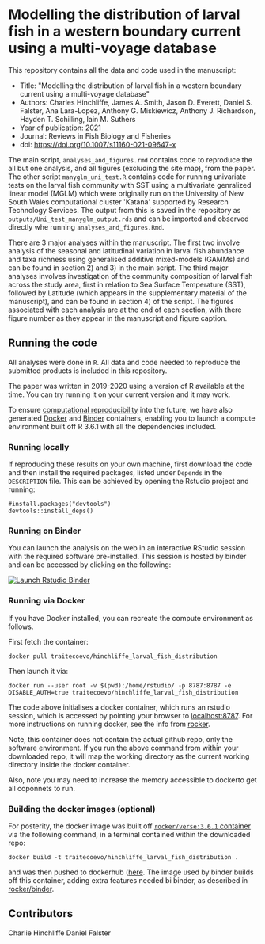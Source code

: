 # Modelling the distribution of larval fish in a western boundary current using a multi-voyage database

This repository contains all the data and code used in the manuscript:

* Title: "Modelling the distribution of larval fish in a western
boundary current using a multi-voyage database"
* Authors: Charles Hinchliffe, James A. Smith, Jason D. Everett, Daniel S. Falster, Ana Lara-Lopez,
 Anthony G. Miskiewicz, Anthony J. Richardson, Hayden T. Schilling, Iain M. Suthers
* Year of publication: 2021
* Journal: Reviews in Fish Biology and Fisheries
* doi: https://doi.org/10.1007/s11160-021-09647-x


The main script, `analyses_and_figures.rmd` contains code to reproduce the all but one analysis, and all figures (excluding the site map), from the paper. The other script `manyglm_uni_test.R` contains code for running univariate tests on the larval fish community with SST using a multivariate genralized linear model (MGLM) which were originally run on the University of New South Wales computational cluster 'Katana' supported by Research Technology Services. The output from this is saved in the repository as `outputs/Uni_test_manyglm_output.rds` and can be imported and observed directly whe running `analyses_and_figures.Rmd`.

There are 3 major analyses within the manuscript. The first two involve analysis of the seasonal and latitudinal variation in larval fish abundance and taxa richness using generalised additive mixed-models (GAMMs) and can be found in section 2) and 3) in the main script. The third major analyses involves investigation of the community composition of larval fish across the study area, first in relation to Sea Surface Temperature (SST), followed by Latitude (which appears in the supplementary material of the manuscript), and can be found in section 4) of the script. The figures associated with each analysis are at the end of each section, with there figure number as they appear in the manuscript and figure caption.

## Running the code

All analyses were done in `R`. All data and code needed to reproduce the submitted products is included in this repository. 

The paper was written in 2019-2020 using a version of R available at the time. You can try running it on your current version and it may work. 

To ensure [computational reproducibility](https://www.britishecologicalsociety.org/wp-content/uploads/2017/12/guide-to-reproducible-code.pdf) into the future, we have also generated [Docker](http://dockerhub.com) and [Binder](https://mybinder.org) containers, enabling you to launch a compute environment built off R 3.6.1 with all the dependencies included.

### Running locally

If reproducing these results on your own machine, first download the code and then install the required packages, listed under `Depends` in the `DESCRIPTION` file. This can be achieved by opening the Rstudio project and running:

```{r}
#install.packages("devtools")
devtools::install_deps()
```

### Running on Binder 

You can launch the analysis on the web in an interactive RStudio session with the required software pre-installed. This session is hosted by binder and can be accessed by clicking on the following:

[![Launch Rstudio Binder](http://mybinder.org/badge_logo.svg)](https://mybinder.org/v2/gh/traitecoevo/hinchliffe_larval_fish_distribution/master?urlpath=rstudio)

### Running via Docker

If you have Docker installed, you can recreate the compute environment as follows. 

First fetch the container:

```
docker pull traitecoevo/hinchliffe_larval_fish_distribution
```

Then launch it via:

```
docker run --user root -v $(pwd):/home/rstudio/ -p 8787:8787 -e DISABLE_AUTH=true traitecoevo/hinchliffe_larval_fish_distribution
```

The code above initialises a docker container, which runs an rstudio session, which is accessed by pointing your browser to [localhost:8787](http://localhost:8787). For more instructions on running docker, see the info from [rocker](https://hub.docker.com/r/rocker/rstudio).

Note, this container does not contain the actual github repo, only the software environment. If you run the above command from within your downloaded repo, it will map the working directory as the current working directory inside the docker container.

Also, note you may need to increase the memory accessible to dockerto get all coponnets to run.

### Building the docker images (optional)

For posterity, the docker image was built off [`rocker/verse:3.6.1` container](https://hub.docker.com/r/rocker/verse) via the following command, in a terminal contained within the downloaded repo:

```
docker build -t traitecoevo/hinchliffe_larval_fish_distribution .
```

and was then pushed to dockerhub ([here](https://cloud.docker.com/u/traitecoevo/repository/docker/traitecoevo/hinchliffe_larval_fish_distribution). The image used by binder builds off this container, adding extra features needed bi binder, as described in [rocker/binder](https://hub.docker.com/r/rocker/binder/dockerfile).


Contributors
------------------------
Charlie Hinchliffe
Daniel Falster

